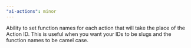 ```yaml
---
"ai-actions": minor
---
```


Ability to set function names for each action that will take the place of the Action ID. This is useful when you want your IDs to be slugs and the function names to be camel case.
